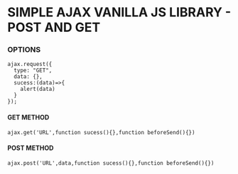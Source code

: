 # SIMPLE AJAX VANILLA JS LIBRARY - POST AND GET 


### OPTIONS

```
ajax.request({
  type: "GET",
  data: {},
  sucess:(data)=>{
    alert(data)
  } 
});
```
#### GET METHOD
```
ajax.get('URL',function sucess(){},function beforeSend(){})
```
#### POST METHOD
```
ajax.post('URL',data,function sucess(){},function beforeSend(){})
```

